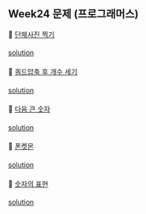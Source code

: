 ## Week24 문제 (프로그래머스) 

👀 [단체사진 찍기](https://programmers.co.kr/learn/courses/30/lessons/1835)

#### 

[solution](https://github.com/OneHundredMillionSalary/Algorithm/blob/master/week24)

#### 

👀 [쿼드압축 후 개수 세기](https://programmers.co.kr/learn/courses/30/lessons/68936)

#### 

[solution](https://github.com/wishJinit/Algorithm-Programmers/blob/master/Q68936.java)

#### 

👀 [다음 큰 숫자](https://programmers.co.kr/learn/courses/30/lessons/12911)

#### 

[solution](https://github.com/wishJinit/Algorithm-Programmers/blob/master/Q12911.java)

#### 

👀 [폰켓몬](https://programmers.co.kr/learn/courses/30/lessons/1845)

#### 

[solution](https://github.com/wishJinit/Algorithm-Programmers/blob/master/Q1845.java)

#### 

👀 [숫자의 표현](https://programmers.co.kr/learn/courses/30/lessons/12924)

#### 

[solution](https://github.com/wishJinit/Algorithm-Programmers/blob/master/Q12924.java)

#### 



 
